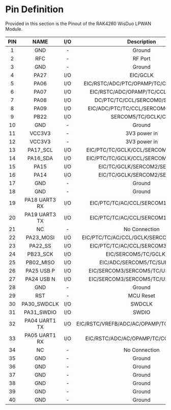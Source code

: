# Pin Definition

Provided in this section is the Pinout of the RAK4260 WisDuo LPWAN Module.

<rk-img
  src="/assets/images/datasheet/rak4260/rak4260-board-pinout.jpg"
  width="75%"
  figure-number="1"
  caption="RAK4260 Board Pinout"
/>

|PIN|NAME|I/O|Description|
|:---:|:---:|:---:|:---:|
|1|GND|-|Ground|
|2|RFC|-|RF Port|
|3|GND|-|Ground|
|4|PA27|I/O|EIC/GCLK|
|5|PA06|I/O|EIC/RSTC/ADC/PTC/OPAMP/TC/CCL/SERCOM0|
|6|PA07|I/O|EIC/RSTC/ADC/OPAMP/TC/CCL/SERCOM0|
|7|PA08|I/O|DC/PTC/TC/CCL/SERCOM0/SERCOM2|
|8|PA09|I/O|EIC/ADC/PTC/TC/CCL/SERCOM0/SERCOM2|
|9|PB22|I/O|SERCOM5/TC/GCLK/CCL|
|10|GND|-|Ground|
|11|VCC3V3|-|3V3 power in|
|12|VCC3V3|-|3V3 power in|
|13|PA17_SCL|I/O|EIC/PTC/TC/GCLK/CCL/SERCOM1/SERCOM3|
|14|PA16_SDA|I/O|EIC/PTC/TC/GCLK/CCL/SERCOM1/SERCOM3|
|15|PA15|I/O|EIC/TC/GCLK/SERCOM2/SERCOM4|
|16|PA14|I/O|EIC/TC/GCLK/SERCOM2/SERCOM4|
|17|GND|-|Ground|
|18|GND|-|Ground|
|19|PA18 UART3 RX|I/O|EIC/PTC/TC/AC/CCL/SERCOM1/SERCOM3|
|20|PA19 UART3 TX|I/O|EIC/PTC/TC/AC/CCL/SERCOM1/SERCOM3|
|21|NC|-|No Connection|
|22|PA23_MOSI|I/O|EIC/PTC/TC/AC/CCL/GCLK/SERCOM3/SERCOM5|
|23|PA22_SS|I/O|EIC/PTC/TC/AC/CCL/SERCOM3/SERCOM5|
|24|PB23_SCK|I/O|EIC/SERCOM5/TC/GCLK/CCL|
|25|PB02_MISO|I/O|EIC/ADC/SERCOM5/TC/SUPC/CCL|
|26|PA25 USB P|I/O|EIC/SERCOM3/SERCOM5/TC/USB_DM/CCL|
|27|PA24 USB N|I/O|EIC/SERCOM3/SERCOM5/TC/USB_DM/CCL|
|28|GND|-|Ground|
|29|RST|-|MCU Reset|
|30|PA30_SWDCLK|I/O|SWDCLK|
|31|PA31_SWDIO|I/O|SWDIO|
|32|PA04 UART1 TX|I/O|EIC/RSTC/VREFB/ADC/AC/OPAMP/TC/CCL/SERCOM0|
|33|PA05 UART1 RX|I/O|EIC/RSTC/ADC/AC/OPAMP/TC/CCL/SERCOM0|
|34|NC|-|No Connection|
|35|GND|-|Ground|
|36|GND|-|Ground|
|37|GND|-|Ground|
|38|GND|-|Ground|
|39|GND|-|Ground|
|40|GND|-|Ground|
